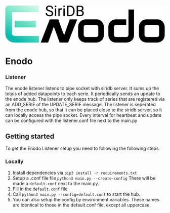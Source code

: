 
<p align="center"><img src="https://github.com/siridb/siridb-enodo-hub/raw/development/assets/logo_full.png" alt="Enodo"></p>

# Enodo

### Listener

The enode listener listens to pipe socket with siridb server. It sums up the totals of added datapoints to each serie. 
It periodically sends an update to the enode hub. The listener only keeps track of series that are registered via an ADD_SERIE of the UPDATE_SERIE message. The listener is seperated from the enode hub, so that it can be placed close to the siridb server, so it can locally access the pipe socket.
Every interval for heartbeat and update can be configured with the listener.conf file next to the main.py


## Getting started

To get the Enodo Listener setup you need to following the following steps:

### Locally

1. Install dependencies via `pip3 install -r requirements.txt`
2. Setup a .conf file file `python3 main.py --create-config` There will be made a `default.conf` next to the main.py.
3. Fill in the `default.conf` file
4. Call `python3 main.py --config=default.conf` to start the hub.
5. You can also setup the config by environment variables. These names are identical to those in the default.conf file, except all uppercase.